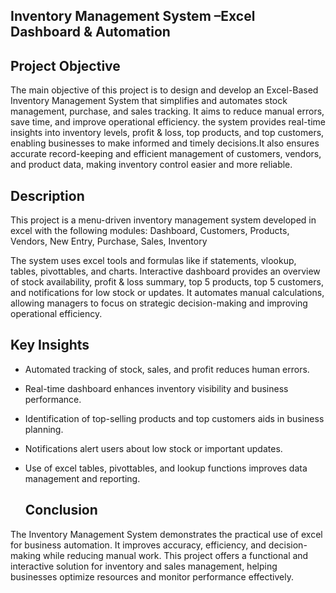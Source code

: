 ## Inventory Management System –Excel Dashboard & Automation

##  Project Objective  
The main objective of this project is to design and develop an Excel-Based Inventory Management System that simplifies and automates stock management, purchase, and sales tracking.
It aims to reduce manual errors, save time, and improve operational efficiency.
the system provides real-time insights into inventory levels, profit & loss, top products, and top customers, enabling businesses to make informed and timely decisions.It also ensures accurate record-keeping and efficient management of customers, vendors, and product data, making inventory control easier and more reliable.

  ## Description
This project is a menu-driven inventory management system developed in excel with the following modules:
Dashboard,
Customers,
Products,
Vendors,
New Entry,
Purchase,
Sales,
Inventory


The system uses excel tools and formulas like if statements, vlookup, tables, pivottables, and charts.
Interactive dashboard provides an overview of stock availability, profit & loss summary, top 5 products, top 5 customers, and notifications for low stock or updates.
It automates manual calculations, allowing managers to focus on strategic decision-making and improving operational efficiency.

## Key Insights

- Automated tracking of stock, sales, and profit reduces human errors.
- Real-time dashboard enhances inventory visibility and business performance.
- Identification of top-selling products and top customers aids in business planning.
- Notifications alert users about low stock or important updates.
- Use of excel tables, pivottables, and lookup functions improves data management and reporting.


  ## Conclusion

The Inventory Management System demonstrates the practical use of excel for business automation.
It improves accuracy, efficiency, and decision-making while reducing manual work.
This project offers a functional and interactive solution for inventory and sales management, helping businesses optimize resources and monitor performance effectively.



